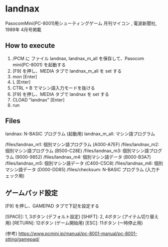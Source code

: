 # landnax

PasocomMini(PC-8001)用シューティングゲーム
月刊マイコン , 電波新聞社, 1989年 4月号掲載

## How to execute
1. /PCM に ファイル landnax, landnax_m_all を保存して、Pasocom mini(PC-8001) を起動する
2. [F9] を押し、MEDIA タブで landnax_m_all を set する
3. mon [Enter]
4. L [Enter]
5. CTRL + B でマシン語入力モードを抜ける
6. [F9] を押し、MEDIA タブで landnax を set する
7. CLOAD "landnax" [Enter]
8. run

## Files
landnax: N-BASIC プログラム (起動用)
landnax_m_all: マシン語プログラム

/files/landnax_m1: 個別マシン語プログラム (A000-A7EF)
/files/landnax_m2: 個別マシン語プログラム (B500-C28E)
/files/landnax_m3: 個別マシン語プログラム (9000-9852)
/files/landnax_m4: 個別マシン語データ (B000-B3A7)
/files/landnax_m5: 個別マシン語データ (C400-C5C8)
/files/landnax_m6: 個別マシン語データ (D000-DD85)
/files/checksum: N-BASIC プログラム (入力チェック用)

## ゲームパッド設定
[F9] を押し、GAMEPAD タブで下記を設定する

[2]: DOWN (デフォルト設定)
[8]: UP (デフォルト設定)
[4]: LEFT (デフォルト設定)
[6]: RIGHT (デフォルト設定)
[SPACE]: 1, 3ボタン (デフォルト設定)
[SHIFT]: 2, 4ボタン (アイテム切り替え用)
[RETURN]: 12ボタン (ゲーム開始用)
[ESC]: 11ボタン (一時停止用)

(参考)
https://www.pcmini.jp/manual/pc-8001-manual/pc-8001-stting/gamepad/
